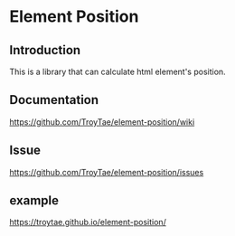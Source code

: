 # Element Position

## Introduction
This is a library that can calculate html element's position.

## Documentation
https://github.com/TroyTae/element-position/wiki

## Issue
https://github.com/TroyTae/element-position/issues

## example
https://troytae.github.io/element-position/
